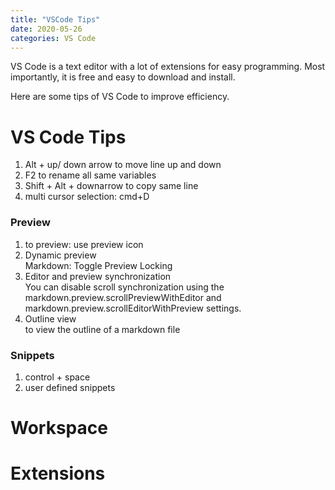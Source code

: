 ```yaml
---
title: "VSCode Tips"
date: 2020-05-26
categories: VS Code
---
```



<!--excerpt.start-->VS Code is a text editor with a lot of extensions for easy programming. Most importantly, it is free and easy to download and install. <!--excerpt.end-->
Here are some tips of VS Code to improve efficiency.  

# VS Code Tips
1. Alt + up/ down arrow to move line up and down
2. F2 to rename all same variables
3. Shift + Alt + downarrow to copy same line
4. multi cursor selection: cmd+D

### Preview

1. to preview: use preview icon
2. Dynamic preview  
   Markdown: Toggle Preview Locking
3. Editor and preview synchronization  
   You can disable scroll synchronization using the markdown.preview.scrollPreviewWithEditor and markdown.preview.scrollEditorWithPreview settings.
4. Outline view  
   to view the outline of a markdown file

### Snippets

1. control + space
2. user defined snippets

# Workspace
# Extensions

